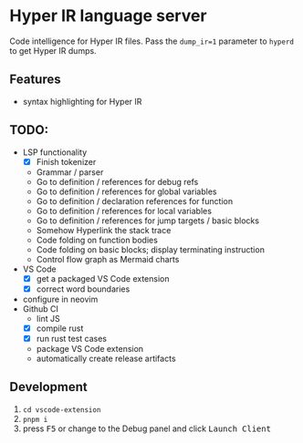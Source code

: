 # Hyper IR language server

Code intelligence for Hyper IR files.
Pass the `dump_ir=1` parameter to `hyperd` to get Hyper IR dumps.

## Features

* syntax highlighting for Hyper IR

## TODO:

* LSP functionality
    * [x] Finish tokenizer
    * Grammar / parser
    * Go to definition / references for debug refs
    * Go to definition / references for global variables
    * Go to definition / declaration references for function
    * Go to definition / references for local variables
    * Go to definition / references for jump targets / basic blocks
    * Somehow Hyperlink the stack trace
    * Code folding on function bodies
    * Code folding on basic blocks; display terminating instruction
    * Control flow graph as Mermaid charts
* VS Code
    * [x] get a packaged VS Code extension
    * [x] correct word boundaries
* configure in neovim
* Github CI
    * lint JS
    * [x] compile rust
    * [x] run rust test cases
    * package VS Code extension
    * automatically create release artifacts

## Development

1. `cd vscode-extension`
2. `pnpm i`
3. press <kbd>F5</kbd> or change to the Debug panel and click <kbd>Launch Client</kbd>

